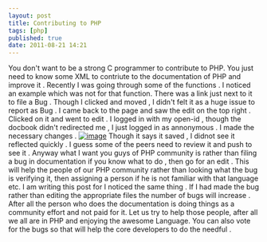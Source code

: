 ```yaml
---
layout: post
title: Contributing to PHP
tags: [php]
published: true
date: 2011-08-21 14:21
---
```

You don't want to be a strong C programmer to contribute to PHP. You just need to know some XML to contriute to the documentation of PHP and improve it . Recently I was going through some of the functions . I noticed an example which was not for that function. There was a link just next to it to file a Bug . Though I clicked and moved , I didn't felt it as a huge issue to report as Bug . I came back to the page and saw the edit on the top right . Clicked on it and went to edit . I logged in with my open-id , though the docbook didn't redirected me , I just logged in as annonymous . I made the necessary changes .  [![image](http://farm7.static.flickr.com/6181/6065016304_574fec7e1a.jpg)](http://www.flickr.com/photos/harikt/6065016304/in/photostream/)  Though it says it saved , I didnot see it reflected quickly . I guess some of the peers need to review it and push to see it . Anyway what I want you guys of PHP community is rather than filing a bug in documentation if you know what to do , then go for an edit . This will help the people of our PHP community rather than looking what the bug is verifying it, then assigning a person if he is not familiar with that language etc. I am writing this post for I noticed the same thing . If I had made the bug rather than editing the appropriate files the number of bugs will increase . After all the person who does the documentation is doing things as a community effort and not paid for it. Let us try to help those people, after all we all are in PHP and enjoying the awesome Language. You can also vote for the bugs so that will help the core developers to do the needful .   
